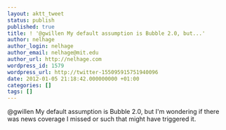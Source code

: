 ```yaml
---
layout: aktt_tweet
status: publish
published: true
title: ! '@gwillen My default assumption is Bubble 2.0, but...'
author: nelhage
author_login: nelhage
author_email: nelhage@mit.edu
author_url: http://nelhage.com
wordpress_id: 1579
wordpress_url: http://twitter-155095915751940096
date: 2012-01-05 21:18:42.000000000 +01:00
categories: []
tags: []
---
```

@gwillen My default assumption is Bubble 2.0, but I'm wondering if there was news coverage I missed or such that might have triggered it.

